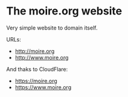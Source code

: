 # The moire.org website
Very simple website to domain itself.

URLs:
- http://moire.org
- http://www.moire.org

And thaks to CloudFlare:
- https://moire.org
- https://www.moire.org
